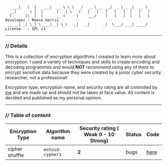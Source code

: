 ```
  ____|   \  |   ___|   _ \ \ \   /   _ \ __ __|  _ \ _ _|  __ \  
  __|      \ |  |      |   | \   /   |   |   |   |   |  |   |   | 
  |      |\  |  |      __ <     |    ___/    |   |   |  |   |   | Developer : Reece Harris
 _____| _| \_| \____| _| \_\   _|   _|      _|  \___/ ___| ____/  License   : GPL v3
```

***

### // Details

This is a collection of encryption algorithms I created to learn more about encryption. I used a variety of techniques and skills to create encoding and decoding programmes and would **NOT** recommend using any of them to encrypt sensitive data because they were created by a junior cyber security researcher, not a professional!

Encryption type, encryption name, and security rating are all controlled by [me](https://github.com/NotReeceHarris) and are made up and should not be taken at face value. All content is decided and published as my personal opinion. 

***

### // Table of content

Encryption Type | Algorithm name | Security rating ( Weak 0 - 10 Strong) | Status | Code
--- | --- | --- | --- | ---
cipher shuffle | `entoid-cypher1` | **2** | bugs | [here](entoid-cypher1)
